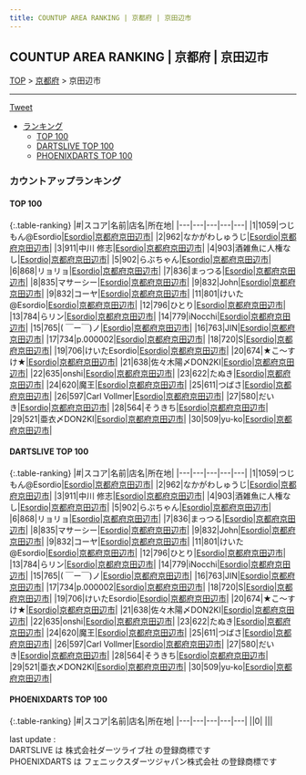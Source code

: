 ```yaml
---
title: COUNTUP AREA RANKING | 京都府 | 京田辺市
---
```

## COUNTUP AREA RANKING | 京都府 | 京田辺市

[TOP](/darts/rank/) > [京都府](/darts/rank/京都府/) > 京田辺市

___

<a href="https://twitter.com/share?ref_src=twsrc%5Etfw" data-text="COUNTUP AREA RANKING | 京都府京田辺市" class="twitter-share-button" data-hashtags="DARTSLIVE,PHOENIXDARTS,darts,ダーツ" data-show-count="false">Tweet</a>

* [ランキング](#カウントアップランキング)
    * [TOP 100](#top-100)
    * [DARTSLIVE TOP 100](#dartslive-top-100)
    * [PHOENIXDARTS TOP 100](#phoenixdarts-top-100)

### カウントアップランキング

#### TOP 100



{:.table-ranking}
|#|スコア|名前|店名|所在地|
|---|---|---|---|---|
|1|1059|<span class="rank-name-dl">つじもん@Esordio</span>|<a href="https://search.dartslive.com/jp/shop/22d87ec6c621e9690d9b047a20a7ba1e">Esordio</a>|<a href="/darts/rank/京都府/京田辺市">京都府京田辺市</a>|
|2|962|<span class="rank-name-dl">なかがわしゅうじ</span>|<a href="https://search.dartslive.com/jp/shop/22d87ec6c621e9690d9b047a20a7ba1e">Esordio</a>|<a href="/darts/rank/京都府/京田辺市">京都府京田辺市</a>|
|3|911|<span class="rank-name-dl">中川 修志</span>|<a href="https://search.dartslive.com/jp/shop/22d87ec6c621e9690d9b047a20a7ba1e">Esordio</a>|<a href="/darts/rank/京都府/京田辺市">京都府京田辺市</a>|
|4|903|<span class="rank-name-dl">酒雑魚に人権なし</span>|<a href="https://search.dartslive.com/jp/shop/22d87ec6c621e9690d9b047a20a7ba1e">Esordio</a>|<a href="/darts/rank/京都府/京田辺市">京都府京田辺市</a>|
|5|902|<span class="rank-name-dl">らぶちゃん</span>|<a href="https://search.dartslive.com/jp/shop/22d87ec6c621e9690d9b047a20a7ba1e">Esordio</a>|<a href="/darts/rank/京都府/京田辺市">京都府京田辺市</a>|
|6|868|<span class="rank-name-dl">リョリョ</span>|<a href="https://search.dartslive.com/jp/shop/22d87ec6c621e9690d9b047a20a7ba1e">Esordio</a>|<a href="/darts/rank/京都府/京田辺市">京都府京田辺市</a>|
|7|836|<span class="rank-name-dl">まっつる</span>|<a href="https://search.dartslive.com/jp/shop/22d87ec6c621e9690d9b047a20a7ba1e">Esordio</a>|<a href="/darts/rank/京都府/京田辺市">京都府京田辺市</a>|
|8|835|<span class="rank-name-dl">マサーシー</span>|<a href="https://search.dartslive.com/jp/shop/22d87ec6c621e9690d9b047a20a7ba1e">Esordio</a>|<a href="/darts/rank/京都府/京田辺市">京都府京田辺市</a>|
|9|832|<span class="rank-name-dl">John</span>|<a href="https://search.dartslive.com/jp/shop/22d87ec6c621e9690d9b047a20a7ba1e">Esordio</a>|<a href="/darts/rank/京都府/京田辺市">京都府京田辺市</a>|
|9|832|<span class="rank-name-dl">コーヤ</span>|<a href="https://search.dartslive.com/jp/shop/22d87ec6c621e9690d9b047a20a7ba1e">Esordio</a>|<a href="/darts/rank/京都府/京田辺市">京都府京田辺市</a>|
|11|801|<span class="rank-name-dl">けいた@Esordio</span>|<a href="https://search.dartslive.com/jp/shop/22d87ec6c621e9690d9b047a20a7ba1e">Esordio</a>|<a href="/darts/rank/京都府/京田辺市">京都府京田辺市</a>|
|12|796|<span class="rank-name-dl">ひとり</span>|<a href="https://search.dartslive.com/jp/shop/22d87ec6c621e9690d9b047a20a7ba1e">Esordio</a>|<a href="/darts/rank/京都府/京田辺市">京都府京田辺市</a>|
|13|784|<span class="rank-name-dl">らリン</span>|<a href="https://search.dartslive.com/jp/shop/22d87ec6c621e9690d9b047a20a7ba1e">Esordio</a>|<a href="/darts/rank/京都府/京田辺市">京都府京田辺市</a>|
|14|779|<span class="rank-name-dl">iNocchi</span>|<a href="https://search.dartslive.com/jp/shop/22d87ec6c621e9690d9b047a20a7ba1e">Esordio</a>|<a href="/darts/rank/京都府/京田辺市">京都府京田辺市</a>|
|15|765|<span class="rank-name-dl">( ￣ー￣)ノ</span>|<a href="https://search.dartslive.com/jp/shop/22d87ec6c621e9690d9b047a20a7ba1e">Esordio</a>|<a href="/darts/rank/京都府/京田辺市">京都府京田辺市</a>|
|16|763|<span class="rank-name-dl">JIN</span>|<a href="https://search.dartslive.com/jp/shop/22d87ec6c621e9690d9b047a20a7ba1e">Esordio</a>|<a href="/darts/rank/京都府/京田辺市">京都府京田辺市</a>|
|17|734|<span class="rank-name-dl">p.000002</span>|<a href="https://search.dartslive.com/jp/shop/22d87ec6c621e9690d9b047a20a7ba1e">Esordio</a>|<a href="/darts/rank/京都府/京田辺市">京都府京田辺市</a>|
|18|720|<span class="rank-name-dl">S</span>|<a href="https://search.dartslive.com/jp/shop/22d87ec6c621e9690d9b047a20a7ba1e">Esordio</a>|<a href="/darts/rank/京都府/京田辺市">京都府京田辺市</a>|
|19|706|<span class="rank-name-dl">けいたEsordio</span>|<a href="https://search.dartslive.com/jp/shop/22d87ec6c621e9690d9b047a20a7ba1e">Esordio</a>|<a href="/darts/rank/京都府/京田辺市">京都府京田辺市</a>|
|20|674|<span class="rank-name-dl">★こ～すけ★</span>|<a href="https://search.dartslive.com/jp/shop/22d87ec6c621e9690d9b047a20a7ba1e">Esordio</a>|<a href="/darts/rank/京都府/京田辺市">京都府京田辺市</a>|
|21|638|<span class="rank-name-dl">佐々木陽〆DON2KI</span>|<a href="https://search.dartslive.com/jp/shop/22d87ec6c621e9690d9b047a20a7ba1e">Esordio</a>|<a href="/darts/rank/京都府/京田辺市">京都府京田辺市</a>|
|22|635|<span class="rank-name-dl">onshi</span>|<a href="https://search.dartslive.com/jp/shop/22d87ec6c621e9690d9b047a20a7ba1e">Esordio</a>|<a href="/darts/rank/京都府/京田辺市">京都府京田辺市</a>|
|23|622|<span class="rank-name-dl">たぬき</span>|<a href="https://search.dartslive.com/jp/shop/22d87ec6c621e9690d9b047a20a7ba1e">Esordio</a>|<a href="/darts/rank/京都府/京田辺市">京都府京田辺市</a>|
|24|620|<span class="rank-name-dl">魔王</span>|<a href="https://search.dartslive.com/jp/shop/22d87ec6c621e9690d9b047a20a7ba1e">Esordio</a>|<a href="/darts/rank/京都府/京田辺市">京都府京田辺市</a>|
|25|611|<span class="rank-name-dl">つばさ</span>|<a href="https://search.dartslive.com/jp/shop/22d87ec6c621e9690d9b047a20a7ba1e">Esordio</a>|<a href="/darts/rank/京都府/京田辺市">京都府京田辺市</a>|
|26|597|<span class="rank-name-dl">Carl Vollmer</span>|<a href="https://search.dartslive.com/jp/shop/22d87ec6c621e9690d9b047a20a7ba1e">Esordio</a>|<a href="/darts/rank/京都府/京田辺市">京都府京田辺市</a>|
|27|580|<span class="rank-name-dl">だいき</span>|<a href="https://search.dartslive.com/jp/shop/22d87ec6c621e9690d9b047a20a7ba1e">Esordio</a>|<a href="/darts/rank/京都府/京田辺市">京都府京田辺市</a>|
|28|564|<span class="rank-name-dl">そうきち</span>|<a href="https://search.dartslive.com/jp/shop/22d87ec6c621e9690d9b047a20a7ba1e">Esordio</a>|<a href="/darts/rank/京都府/京田辺市">京都府京田辺市</a>|
|29|521|<span class="rank-name-dl">亜衣〆DON2KI</span>|<a href="https://search.dartslive.com/jp/shop/22d87ec6c621e9690d9b047a20a7ba1e">Esordio</a>|<a href="/darts/rank/京都府/京田辺市">京都府京田辺市</a>|
|30|509|<span class="rank-name-dl">yu-ko</span>|<a href="https://search.dartslive.com/jp/shop/22d87ec6c621e9690d9b047a20a7ba1e">Esordio</a>|<a href="/darts/rank/京都府/京田辺市">京都府京田辺市</a>|


#### DARTSLIVE TOP 100



{:.table-ranking}
|#|スコア|名前|店名|所在地|
|---|---|---|---|---|
|1|1059|<span class="rank-name-dl">つじもん@Esordio</span>|<a href="https://search.dartslive.com/jp/shop/22d87ec6c621e9690d9b047a20a7ba1e">Esordio</a>|<a href="/darts/rank/京都府/京田辺市">京都府京田辺市</a>|
|2|962|<span class="rank-name-dl">なかがわしゅうじ</span>|<a href="https://search.dartslive.com/jp/shop/22d87ec6c621e9690d9b047a20a7ba1e">Esordio</a>|<a href="/darts/rank/京都府/京田辺市">京都府京田辺市</a>|
|3|911|<span class="rank-name-dl">中川 修志</span>|<a href="https://search.dartslive.com/jp/shop/22d87ec6c621e9690d9b047a20a7ba1e">Esordio</a>|<a href="/darts/rank/京都府/京田辺市">京都府京田辺市</a>|
|4|903|<span class="rank-name-dl">酒雑魚に人権なし</span>|<a href="https://search.dartslive.com/jp/shop/22d87ec6c621e9690d9b047a20a7ba1e">Esordio</a>|<a href="/darts/rank/京都府/京田辺市">京都府京田辺市</a>|
|5|902|<span class="rank-name-dl">らぶちゃん</span>|<a href="https://search.dartslive.com/jp/shop/22d87ec6c621e9690d9b047a20a7ba1e">Esordio</a>|<a href="/darts/rank/京都府/京田辺市">京都府京田辺市</a>|
|6|868|<span class="rank-name-dl">リョリョ</span>|<a href="https://search.dartslive.com/jp/shop/22d87ec6c621e9690d9b047a20a7ba1e">Esordio</a>|<a href="/darts/rank/京都府/京田辺市">京都府京田辺市</a>|
|7|836|<span class="rank-name-dl">まっつる</span>|<a href="https://search.dartslive.com/jp/shop/22d87ec6c621e9690d9b047a20a7ba1e">Esordio</a>|<a href="/darts/rank/京都府/京田辺市">京都府京田辺市</a>|
|8|835|<span class="rank-name-dl">マサーシー</span>|<a href="https://search.dartslive.com/jp/shop/22d87ec6c621e9690d9b047a20a7ba1e">Esordio</a>|<a href="/darts/rank/京都府/京田辺市">京都府京田辺市</a>|
|9|832|<span class="rank-name-dl">John</span>|<a href="https://search.dartslive.com/jp/shop/22d87ec6c621e9690d9b047a20a7ba1e">Esordio</a>|<a href="/darts/rank/京都府/京田辺市">京都府京田辺市</a>|
|9|832|<span class="rank-name-dl">コーヤ</span>|<a href="https://search.dartslive.com/jp/shop/22d87ec6c621e9690d9b047a20a7ba1e">Esordio</a>|<a href="/darts/rank/京都府/京田辺市">京都府京田辺市</a>|
|11|801|<span class="rank-name-dl">けいた@Esordio</span>|<a href="https://search.dartslive.com/jp/shop/22d87ec6c621e9690d9b047a20a7ba1e">Esordio</a>|<a href="/darts/rank/京都府/京田辺市">京都府京田辺市</a>|
|12|796|<span class="rank-name-dl">ひとり</span>|<a href="https://search.dartslive.com/jp/shop/22d87ec6c621e9690d9b047a20a7ba1e">Esordio</a>|<a href="/darts/rank/京都府/京田辺市">京都府京田辺市</a>|
|13|784|<span class="rank-name-dl">らリン</span>|<a href="https://search.dartslive.com/jp/shop/22d87ec6c621e9690d9b047a20a7ba1e">Esordio</a>|<a href="/darts/rank/京都府/京田辺市">京都府京田辺市</a>|
|14|779|<span class="rank-name-dl">iNocchi</span>|<a href="https://search.dartslive.com/jp/shop/22d87ec6c621e9690d9b047a20a7ba1e">Esordio</a>|<a href="/darts/rank/京都府/京田辺市">京都府京田辺市</a>|
|15|765|<span class="rank-name-dl">( ￣ー￣)ノ</span>|<a href="https://search.dartslive.com/jp/shop/22d87ec6c621e9690d9b047a20a7ba1e">Esordio</a>|<a href="/darts/rank/京都府/京田辺市">京都府京田辺市</a>|
|16|763|<span class="rank-name-dl">JIN</span>|<a href="https://search.dartslive.com/jp/shop/22d87ec6c621e9690d9b047a20a7ba1e">Esordio</a>|<a href="/darts/rank/京都府/京田辺市">京都府京田辺市</a>|
|17|734|<span class="rank-name-dl">p.000002</span>|<a href="https://search.dartslive.com/jp/shop/22d87ec6c621e9690d9b047a20a7ba1e">Esordio</a>|<a href="/darts/rank/京都府/京田辺市">京都府京田辺市</a>|
|18|720|<span class="rank-name-dl">S</span>|<a href="https://search.dartslive.com/jp/shop/22d87ec6c621e9690d9b047a20a7ba1e">Esordio</a>|<a href="/darts/rank/京都府/京田辺市">京都府京田辺市</a>|
|19|706|<span class="rank-name-dl">けいたEsordio</span>|<a href="https://search.dartslive.com/jp/shop/22d87ec6c621e9690d9b047a20a7ba1e">Esordio</a>|<a href="/darts/rank/京都府/京田辺市">京都府京田辺市</a>|
|20|674|<span class="rank-name-dl">★こ～すけ★</span>|<a href="https://search.dartslive.com/jp/shop/22d87ec6c621e9690d9b047a20a7ba1e">Esordio</a>|<a href="/darts/rank/京都府/京田辺市">京都府京田辺市</a>|
|21|638|<span class="rank-name-dl">佐々木陽〆DON2KI</span>|<a href="https://search.dartslive.com/jp/shop/22d87ec6c621e9690d9b047a20a7ba1e">Esordio</a>|<a href="/darts/rank/京都府/京田辺市">京都府京田辺市</a>|
|22|635|<span class="rank-name-dl">onshi</span>|<a href="https://search.dartslive.com/jp/shop/22d87ec6c621e9690d9b047a20a7ba1e">Esordio</a>|<a href="/darts/rank/京都府/京田辺市">京都府京田辺市</a>|
|23|622|<span class="rank-name-dl">たぬき</span>|<a href="https://search.dartslive.com/jp/shop/22d87ec6c621e9690d9b047a20a7ba1e">Esordio</a>|<a href="/darts/rank/京都府/京田辺市">京都府京田辺市</a>|
|24|620|<span class="rank-name-dl">魔王</span>|<a href="https://search.dartslive.com/jp/shop/22d87ec6c621e9690d9b047a20a7ba1e">Esordio</a>|<a href="/darts/rank/京都府/京田辺市">京都府京田辺市</a>|
|25|611|<span class="rank-name-dl">つばさ</span>|<a href="https://search.dartslive.com/jp/shop/22d87ec6c621e9690d9b047a20a7ba1e">Esordio</a>|<a href="/darts/rank/京都府/京田辺市">京都府京田辺市</a>|
|26|597|<span class="rank-name-dl">Carl Vollmer</span>|<a href="https://search.dartslive.com/jp/shop/22d87ec6c621e9690d9b047a20a7ba1e">Esordio</a>|<a href="/darts/rank/京都府/京田辺市">京都府京田辺市</a>|
|27|580|<span class="rank-name-dl">だいき</span>|<a href="https://search.dartslive.com/jp/shop/22d87ec6c621e9690d9b047a20a7ba1e">Esordio</a>|<a href="/darts/rank/京都府/京田辺市">京都府京田辺市</a>|
|28|564|<span class="rank-name-dl">そうきち</span>|<a href="https://search.dartslive.com/jp/shop/22d87ec6c621e9690d9b047a20a7ba1e">Esordio</a>|<a href="/darts/rank/京都府/京田辺市">京都府京田辺市</a>|
|29|521|<span class="rank-name-dl">亜衣〆DON2KI</span>|<a href="https://search.dartslive.com/jp/shop/22d87ec6c621e9690d9b047a20a7ba1e">Esordio</a>|<a href="/darts/rank/京都府/京田辺市">京都府京田辺市</a>|
|30|509|<span class="rank-name-dl">yu-ko</span>|<a href="https://search.dartslive.com/jp/shop/22d87ec6c621e9690d9b047a20a7ba1e">Esordio</a>|<a href="/darts/rank/京都府/京田辺市">京都府京田辺市</a>|


#### PHOENIXDARTS TOP 100



{:.table-ranking}
|#|スコア|名前|店名|所在地|
|---|---|---|---|---|
||0|<span class="rank-name-dl"> </span>|<a href=""></a>|<a href="/darts/rank//"></a>|


<div class="footer border-top border-gray-light mt-5 pt-3 text-right text-gray">
    last update : <span style="font-weight: italic" id="foot_last_modified"></span><br />
    DARTSLIVE は 株式会社ダーツライブ社 の登録商標です<br />
    PHOENIXDARTS は フェニックスダーツジャパン株式会社 の登録商標です<br />
</div>

<script src="https://cdnjs.cloudflare.com/ajax/libs/jquery.tablesorter/2.31.3/js/jquery.tablesorter.min.js" integrity="sha512-qzgd5cYSZcosqpzpn7zF2ZId8f/8CHmFKZ8j7mU4OUXTNRd5g+ZHBPsgKEwoqxCtdQvExE5LprwwPAgoicguNg==" crossorigin="anonymous" referrerpolicy="no-referrer"></script>
<link rel="stylesheet" href="https://cdnjs.cloudflare.com/ajax/libs/jquery.tablesorter/2.31.3/css/theme.default.min.css" integrity="sha512-wghhOJkjQX0Lh3NSWvNKeZ0ZpNn+SPVXX1Qyc9OCaogADktxrBiBdKGDoqVUOyhStvMBmJQ8ZdMHiR3wuEq8+w==" crossorigin="anonymous" referrerpolicy="no-referrer" />
<script>
$(function() {
    $(".table-ranking").tablesorter({sortList:[[0, 0]]});
    $("#foot_last_modified").text(formatDate(new Date(document.lastModified), 'yyyy-MM-dd HH:mm:ss'));
});
</script>

<script async src="https://platform.twitter.com/widgets.js" charset="utf-8"></script>